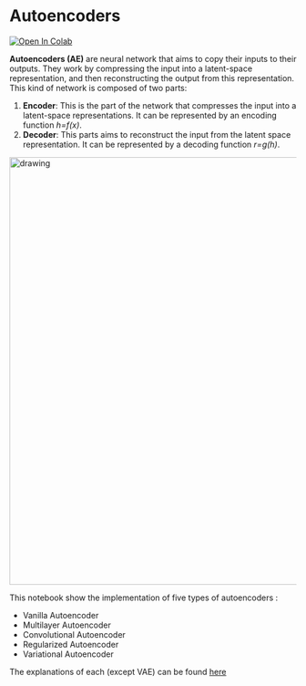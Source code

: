 # Autoencoders

[![Open In Colab](https://colab.research.google.com/assets/colab-badge.svg)](https://colab.research.google.com/github/nathanhubens/Autoencoders)

**Autoencoders (AE)** are neural network that aims to copy their inputs to their outputs. They work by compressing the input into a latent-space representation, and then reconstructing the output from this representation. This kind of network is composed of two parts:

1. **Encoder**: This is the part of the network that compresses the input into a latent-space representations. It can be represented by an encoding function _h=f(x)_.
2. **Decoder**: This parts aims to reconstruct the input from the latent space representation. It can be represented by a decoding function _r=g(h)_.

<img src="https://nathanhubens.github.io/posts/images/autoencoders/AE.png" alt="drawing" width="750"/>

This notebook show the implementation of five types of autoencoders :

* Vanilla Autoencoder
* Multilayer Autoencoder
* Convolutional Autoencoder
* Regularized Autoencoder
* Variational Autoencoder

The explanations of each (except VAE) can be found [here](https://towardsdatascience.com/deep-inside-autoencoders-7e41f319999f)

